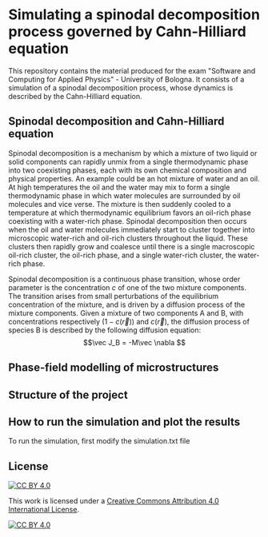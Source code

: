 # Simulating a spinodal decomposition process governed by Cahn-Hilliard equation

This repository contains the material produced for the exam "Software and Computing for Applied Physics" - University of Bologna. It consists of a simulation of a spinodal decomposition process, whose dynamics is described by the Cahn-Hilliard equation.

## Spinodal decomposition and Cahn-Hilliard equation

Spinodal decomposition is a mechanism by which a mixture of two liquid or solid components can rapidly unmix from a single thermodynamic phase into two coexisting phases, each with its own chemical composition and physical properties. An example could be an hot mixture of water and an oil. At high temperatures the oil and the water may mix to form a single thermodynamic phase in which water molecules are surrounded by oil molecules and vice verse. The mixture is then suddenly cooled to a temperature at which thermodynamic equilibrium favors an oil-rich phase coexisting with a water-rich phase. Spinodal decomposition then occurs when the oil and water molecules immediately start to cluster together into microscopic water-rich and oil-rich clusters throughout the liquid. These clusters then rapidly grow and coalesce until there is a single macroscopic oil-rich cluster, the oil-rich phase, and a single water-rich cluster, the water-rich phase.

Spinodal decomposition is a continuous phase transition, whose order parameter is the concentration $c$ of one of the two mixture components. The transition arises from small perturbations of the equilibrium concentration of the mixture, and is driven by a diffusion process of the mixture components.
Given a mixture of two components A and B, with concentrations respectively $(1-c(\vec r))$ and $c(\vec r)$, the diffusion process of species B is described by the following diffusion equation:
$$\vec J_B = -M\vec \nabla $$


## Phase-field modelling of microstructures

## Structure of the project

## How to run the simulation and plot the results

To run the simulation, first modify the simulation.txt file

## License

[![CC BY 4.0][cc-by-shield]][cc-by]

This work is licensed under a
[Creative Commons Attribution 4.0 International License][cc-by].

[![CC BY 4.0][cc-by-image]][cc-by]

[cc-by]: http://creativecommons.org/licenses/by/4.0/
[cc-by-image]: https://i.creativecommons.org/l/by/4.0/88x31.png
[cc-by-shield]: https://img.shields.io/badge/License-CC%20BY%204.0-lightgrey.svg

